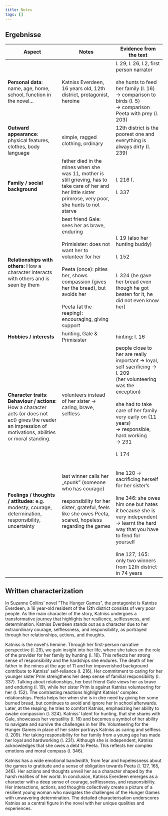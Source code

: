 ```yaml
---
title: Notes
tags: []
---
```


## Ergebnisse

| Aspect | Notes | Evidence from the text |
| ---- | ---- | ---- |
| **Personal data**: name, age, home, school, function in the novel… | Katniss Everdeen, 16 years old, 12th district, protagonist, heroine | l. 29, l. 26, l.2, first person narrator<br><br>she hunts to feed her family (l. 16)<br>→ comparison to birds (l. 5)<br>→ comparison Peeta with prey (l. 203) |
| **Outward appearance**: physical features, clothes, body language | simple, ragged clothing, ordinary | 12th district is the poorest one and everything is always dirty (l. 239) |
| **Family / social background** | father died in the mines when she was 11, mother is still grieving, has to take care of her and her little sister primrose, very poor, she hunts to not starve | l. 216 f.<br><br>l. 337 |
| **Relationships with others**: How a character interacts with others and is seen by them | best friend Gale: sees her as brave, enduring<br><br>Primisister: does not want her to volunteer for her<br><br>Peeta (once): pities her, shows compassion (gives her the bread), but avoids her<br><br>Peeta (at the reaping): encouraging, giving support | l. 19 (also her hunting buddy)<br><br>l. 152<br><br><br>l. 324 (he gave her bread even though he got beaten for it, he did not even know her) |
| **Hobbies / interests** | hunting, Gale & Primisister | hinting: l. 16 |
| **Character traits**:<br>**Behaviour / actions**: How a character acts (or does not act) gives the reader an impression of motivations, abilities or moral standing.<br><br><br><br><br><br><br><br><br>**Feelings / thoughts / attitudes**: e.g. modesty, courage, determination, responsibility, uncertainty | volunteers instead of her sister → caring, brave, selfless<br><br><br><br><br><br><br><br><br><br>last winner calls her „spunk” (someone who has courage)<br><br>responsibility for her sister, grateful, feels like she owes Peeta, scared, hopeless regarding the games | people close to her are really important → loyal, self sacrificing → l. 209<br>(her volunteering was the exception)<br><br>she had to take care of her family very early on (11 years)<br>→ responsible, hard working<br>→ 231<br><br>l. 174<br><br><br>line 120 → sacrificing herself for her sister’s <br><br>line 346: she owes him one but hates it because she is very independent → learnt the hard way that you have to fend for yourself<br><br>line 127, 165: only two winners from 12th district in 74 years |

## Written characterization

In Suzanne Collins' novel "The Hunger Games", the protagonist is Katniss Everdeen, a 16 year-old resident of the 12th district consists of very poor people. As the main character of the story, Katniss undergoes a transformative journey that highlights her resilience, selflessness, and determination. Katniss Everdeen stands out as a character due to her extraordinary courage, selflessness, and responsibility, as portrayed through her relationships, actions, and thoughts.

Katniss is the novel's heroine. Through her first-person narrative perspective (l. 29), we gain insight into her life, where she takes on the role of the provider for her family by hunting (l. 16). This reflects her strong sense of responsibility and the hardships she endures. The death of her father in the mines at the age of 11 and her impoverished background contribute to Katniss' self-reliance (l. 216). Her commitment to caring for her younger sister Prim strengthens her deep sense of familial responsibility (l. 337).
Talking about relationships, her best friend Gale views her as brave and enduring (l. 19), while her sister Prim is against Katniss volunteering for her (l. 152). The contrasting reactions highlight Katniss' complex relationships. Peeta helps her when she is in dire need by giving her some burned bread, but continues to avoid and ignore her in school afterwards. Later, at the reaping, he tries to comfort Katniss, emphasizing her ability to awake compassion (l. 324).
Katniss' talent for hunting, that she shares with Gale, showcases her versatility (l. 16) and becomes a symbol of her ability to navigate and survive the challenges in her life.
Volunteering for the Hunger Games in place of her sister portrays Katniss as caring and selfless (l. 209). Her taking responsibility for her family from a young age has made her loyal and hardworking (l. 231). Although she is independent, Katniss acknowledges that she owes a debt to Peeta. This reflects her complex emotions and moral compass (l. 346).

Katniss has a wide emotional bandwidth, from fear and hopelessness about the games to gratitude and a sense of obligation towards Peeta (l. 127, 165, 346). 
Her actions and thoughts unveil her as a character shaped by the harsh realities of her world.
In conclusion, Katniss Everdeen emerges as a character with a deep sense of courage, selflessness, and responsibility. Her interactions, actions, and thoughts collectively create a picture of a resilient young woman who navigates the challenges of the Hunger Games with unwavering determination. The detailed characterisation underscores Katniss as a central figure in the novel with her unique qualities and experiences.
